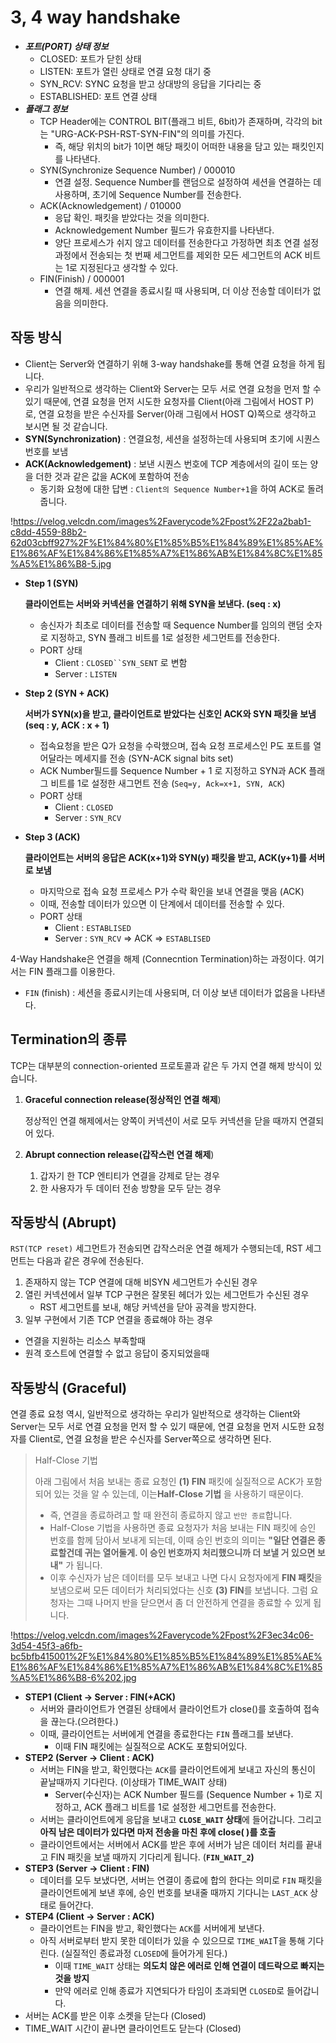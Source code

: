 # 3, 4 way handshake

- ***포트(PORT) 상태 정보***
    - CLOSED: 포트가 닫힌 상태
    - LISTEN: 포트가 열린 상태로 연결 요청 대기 중
    - SYN_RCV: SYNC 요청을 받고 상대방의 응답을 기다리는 중
    - ESTABLISHED: 포트 연결 상태
- ***플래그 정보***
    - TCP Header에는 CONTROL BIT(플래그 비트, 6bit)가 존재하며, 각각의 bit는 "URG-ACK-PSH-RST-SYN-FIN"의 의미를 가진다.
        - 즉, 해당 위치의 bit가 1이면 해당 패킷이 어떠한 내용을 담고 있는 패킷인지를 나타낸다.
    - SYN(Synchronize Sequence Number) / 000010
        - 연결 설정. Sequence Number를 랜덤으로 설정하여 세션을 연결하는 데 사용하며, 초기에 Sequence Number를 전송한다.
    - ACK(Acknowledgement) / 010000
        - 응답 확인. 패킷을 받았다는 것을 의미한다.
        - Acknowledgement Number 필드가 유효한지를 나타낸다.
        - 양단 프로세스가 쉬지 않고 데이터를 전송한다고 가정하면 최초 연결 설정 과정에서 전송되는 첫 번째 세그먼트를 제외한 모든 세그먼트의 ACK 비트는 1로 지정된다고 생각할 수 있다.
    - FIN(Finish) / 000001
        - 연결 해제. 세션 연결을 종료시킬 때 사용되며, 더 이상 전송할 데이터가 없음을 의미한다.

## 작동 방식

- Client는 Server와 연결하기 위해 3-way handshake를 통해 연결 요청을 하게 됩니다.
- 우리가 일반적으로 생각하는 Client와 Server는 모두 서로 연결 요청을 먼저 할 수 있기 때문에, 연결 요청을 먼저 시도한 요청자를 Client(아래 그림에서 HOST P) 로, 연결 요청을 받은 수신자를 Server(아래 그림에서 HOST Q)쪽으로 생각하고 보시면 될 것 같습니다.
- **SYN(Synchronization)** : 연결요청, 세션을 설정하는데 사용되며 초기에 시퀀스 번호를 보냄
- **ACK(Acknowledgement)** : 보낸 시퀀스 번호에 TCP 계층에서의 길이 또는 양을 더한 것과 같은 값을 ACK에 포함하여 전송
    - 동기화 요청에 대한 답변 : `Client의 Sequence Number+1`을 하여 ACK로 돌려줍니다.

!https://velog.velcdn.com/images%2Faverycode%2Fpost%2F22a2bab1-c8dd-4559-88b2-62d03cbff927%2F%E1%84%80%E1%85%B5%E1%84%89%E1%85%AE%E1%86%AF%E1%84%86%E1%85%A7%E1%86%AB%E1%84%8C%E1%85%A5%E1%86%B8-5.jpg

- **Step 1 (SYN)**
    
    **클라이언트는 서버와 커넥션을 연결하기 위해 SYN을 보낸다. (seq : x)**
    
    - 송신자가 최초로 데이터를 전송할 때 Sequence Number를 임의의 랜덤 숫자로 지정하고, SYN 플래그 비트를 1로 설정한 세그먼트를 전송한다.
    - PORT 상태
        - Client : `CLOSED``SYN_SENT` 로 변함
        - Server : `LISTEN`
- **Step 2 (SYN + ACK)**
    
    **서버가 SYN(x)을 받고, 클라이언트로 받았다는 신호인 ACK와 SYN 패킷을 보냄 (seq : y, ACK : x + 1)**
    
    - 접속요청을 받은 Q가 요청을 수락했으며, 접속 요청 프로세스인 P도 포트를 열어달라는 메세지를 전송 (SYN-ACK signal bits set)
    - ACK Number필드를 Sequence Number + 1 로 지정하고 SYN과 ACK 플래그 비트를 1로 설정한 새그먼트 전송 (`Seq=y, Ack=x+1, SYN, ACK`)
    - PORT 상태
        - Client : `CLOSED`
        - Server : `SYN_RCV`
- **Step 3 (ACK)**
    
    **클라이언트는 서버의 응답은 ACK(x+1)와 SYN(y) 패킷을 받고, ACK(y+1)를 서버로 보냄**
    
    - 마지막으로 접속 요청 프로세스 P가 수락 확인을 보내 연결을 맺음 (ACK)
    - 이때, 전송할 데이터가 있으면 이 단계에서 데이터를 전송할 수 있다.
    - PORT 상태
        - Client : `ESTABLISED`
        - Server : `SYN_RCV` ⇒ ACK ⇒ `ESTABLISED`
        

4-Way Handshake은 연결을 해제 (Connecntion Termination)하는 과정이다. 여기서는 FIN 플래그를 이용한다.

- `FIN` (finish) : 세션을 종료시키는데 사용되며, 더 이상 보낸 데이터가 없음을 나타낸다.

## Termination의 종류

TCP는 대부분의 connection-oriented 프로토콜과 같은 두 가지 연결 해제 방식이 있습니다.

1. **Graceful connection release(정상적인 연결 해제**)
    
    정상적인 연결 해제에서는 양쪽이 커넥션이 서로 모두 커넥션을 닫을 때까지 연결되어 있다.
    
2. **Abrupt connection release(갑작스런 연결 해제**)
    1. 갑자기 한 TCP 엔티티가 연결을 강제로 닫는 경우
    2. 한 사용자가 두 데이터 전송 방향을 모두 닫는 경우

## 작동방식 (Abrupt)

`RST(TCP reset)` 세그먼트가 전송되면 갑작스러운 연결 해제가 수행되는데, RST 세그먼트는 다음과 같은 경우에 전송된다.

1. 존재하지 않는 TCP 연결에 대해 비SYN 세그먼트가 수신된 경우
2. 열린 커넥션에서 일부 TCP 구현은 잘못된 헤더가 있는 세그먼트가 수신된 경우
    - RST 세그먼트를 보내, 해당 커넥션을 닫아 공격을 방지한다.
3. 일부 구현에서 기존 TCP 연결을 종료해야 하는 경우
- 연결을 지원하는 리소스 부족할때
- 원격 호스트에 연결할 수 없고 응답이 중지되었을때

## 작동방식 (Graceful)

연결 종료 요청 역시, 일반적으로 생각하는 우리가 일반적으로 생각하는 Client와 Server는 모두 서로 연결 요청을 먼저 할 수 있기 때문에, 연결 요청을 먼저 시도한 요청자를 Client로, 연결 요청을 받은 수신자를 Server쪽으로 생각하면 된다.

> Half-Close 기법
> 
> 
> 아래 그림에서 처음 보내는 종료 요청인 **(1) FIN** 패킷에 실질적으로 ACK가 포함되어 있는 것을 알 수 있는데, 이는**Half-Close 기법** 을 사용하기 때문이다.
> 
> - 즉, 연결을 종료하려고 할 때 완전히 종료하지 않고 `반만 종료`합니다.
> - Half-Close 기법을 사용하면 종료 요청자가 처음 보내는 FIN 패킷에 승인 번호를 함께 담아서 보내게 되는데, 이때 승인 번호의 의미는 **"일단 연결은 종료할건데 귀는 열어둘게. 이 승인 번호까지 처리했으니까 더 보낼 거 있으면 보내"** 가 됩니다.
> - 이후 수신자가 남은 데이터를 모두 보내고 나면 다시 요청자에게 **FIN 패킷**을 보냄으로써 모든 데이터가 처리되었다는 신호 **(3) FIN**를 보냅니다. 그럼 요청자는 그때 나머지 반을 닫으면서 좀 더 안전하게 연결을 종료할 수 있게 됩니다.

!https://velog.velcdn.com/images%2Faverycode%2Fpost%2F3ec34c06-3d54-45f3-a6fb-bc5bfb415001%2F%E1%84%80%E1%85%B5%E1%84%89%E1%85%AE%E1%86%AF%E1%84%86%E1%85%A7%E1%86%AB%E1%84%8C%E1%85%A5%E1%86%B8-6%202.jpg

- **STEP1 (Client → Server : FIN(+ACK)**
    - 서버와 클라이언트가 연결된 상태에서 클라이언트가 close()를 호출하여 접속을 끊는다.(으려한다.)
    - 이때, 클라이언트는 서버에게 연결을 종료한다는 `FIN` 플래그를 보낸다.
        - 이때 FIN 패킷에는 실질적으로 ACK도 포함되어있다.
- **STEP2 (Server → Client : ACK)**
    - 서버는 FIN을 받고, 확인했다는 `ACK`를 클라이언트에게 보내고 자신의 통신이 끝날때까지 기다린다. (이상태가 TIME_WAIT 상태)
        - Server(수신자)는 ACK Number 필드를 (Sequence Number + 1)로 지정하고, ACK 플래그 비트를 1로 설정한 세그먼트를 전송한다.
    - 서버는 클라이언트에게 응답을 보내고 **`CLOSE_WAIT` 상태**에 들어갑니다. 그리고**아직 남은 데이터가 있다면 마저 전송을 마친 후에 close( )를 호출**
    - 클라이언트에서는 서버에서 ACK를 받은 후에 서버가 남은 데이터 처리를 끝내고 FIN 패킷을 보낼 때까지 기다리게 됩니다. (**`FIN_WAIT_2`)**
- **STEP3 (Server → Client : FIN)**
    - 데이터를 모두 보냈다면, 서버는 연결이 종료에 합의 한다는 의미로 `FIN` 패킷을 클라이언트에게 보낸 후에, 승인 번호를 보내줄 때까지 기다니는 `LAST_ACK` 상태로 들어간다.
- **STEP4 (Client → Server : ACK)**
    - 클라이언트는 FIN을 받고, 확인했다는 `ACK`를 서버에게 보낸다.
    - 아직 서버로부터 받지 못한 데이터가 있을 수 있으므로 `TIME_WAI`T을 통해 기다린다. (실질적인 종료과정 `CLOSED`에 들어가게 된다.)
        - 이때 `TIME_WAIT` 상태는 **의도치 않은 에러로 인해 연결이 데드락으로 빠지는 것을 방지**
        - 만약 에러로 인해 종료가 지연되다가 타임이 초과되면 `CLOSED`로 들어갑니다.
- 서버는 ACK를 받은 이후 소켓을 닫는다 (Closed)
- TIME_WAIT 시간이 끝나면 클라이언트도 닫는다 (Closed)